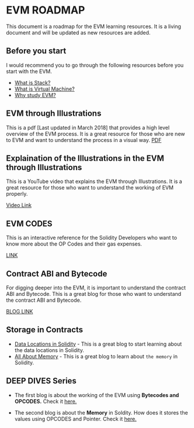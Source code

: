 # EVM ROADMAP

This document is a roadmap for the EVM learning resources. It is a living document and will be updated as new resources are added.

## Before you start

I would recommend you to go through the following resources before you start with the EVM.

- [What is Stack?](https://www.youtube.com/watch?v=FNZ5o9S9prU)
- [What is Virtual Machine?](https://www.youtube.com/watch?v=daDbY2iDmU0)
- [Why study EVM?](https://medium.com/@danielyamagata/understand-evm-opcodes-write-better-smart-contracts-e64f017b619)

## EVM through Illustrations

This is a pdf [Last updated in March 2018] that provides a high level overview of the EVM process. It is a great resource for those who are new to EVM and want to understand the process in a visual way.
[PDF][evm_illustrations]

## Explaination of the Illustrations in the EVM through Illustrations

This is a YouTube video that explains the EVM through Illustrations. It is a great resource for those who want to understand the working of EVM properly.

[Video Link](https://youtu.be/kCswGz9naZg)

## EVM CODES

This is an interactive reference for the Solidity Developers who want to know more about the OP Codes and their gas expenses.

[LINK](https://www.evm.codes/?fork=merge)

## Contract ABI and Bytecode

For digging deeper into the EVM, it is important to understand the contract ABI and Bytecode. This is a great blog for those who want to understand the contract ABI and Bytecode.

[BLOG LINK](https://medium.com/@eiki1212/explaining-ethereum-contract-abi-evm-bytecode-6afa6e917c3b)

## Storage in Contracts

- [Data Locations in Solidity](https://betterprogramming.pub/solidity-tutorial-all-about-data-locations-dabd33212471) - This is a great blog to start learning about the data locations in Solidity.
- [All About Memory](https://betterprogramming.pub/solidity-tutorial-all-about-memory-1e1696d71ee4) - This is a great blog to learn about `the memory` in Solidity.

## DEEP DIVES Series

- The first blog is about the working of the EVM using **Bytecodes and OPCODES.** Check it [here.](https://medium.com/@danielyamagata/understand-evm-opcodes-write-better-smart-contracts-e64f017b619)

- The second blog is about the **Memory** in Soldity. How does it stores the values using OPCODES and Pointer. Check it [here.](https://noxx.substack.com/p/evm-deep-dives-the-path-to-shadowy-d6b)

[evm_illustrations]: ethereum_evm_illustrated.pdf
